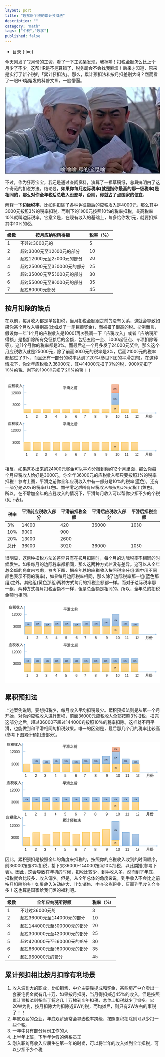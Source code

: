 ```yaml
---
layout: post
title: "理解新个税的累计预扣法"
description: ""
category: "math"
tags: ["个税","数学"]
published: false
---
```


* 目录
{:toc}


今天刚发了12月份的工资，看了一下工资条发现，我擦嘞！扣税金额怎么比上个月少了不少，这帮HR是不是算错了，税务局会不会找我麻烦！后来才知道，原来是实行了新个税的「累计预扣法」。那么，累计预扣法和按月扣差别大吗？然而看了一眼HR姐姐发的科普文章，一脸懵逼。

![啥啥啥](/assets/images/sha-sha-sha.jpg)

不过，作为好奇宝宝，我还是通过查阅资料，演算了一摞草稿纸，总算搞明白了这个奇葩的扣税方法。结论是，**如果你每月边际税率(就是指你最高的那一级税率)是相同的，那么对你全年税后总收入没影响，否则，你就占了点国家的便宜**。

解释一下**边际税率**，比如你扣除了各种免征额后的应税收入是4000元，那么其中3000元按照3%的税率扣税，而剩下的1000元按照10%的税率扣税，最高税率10%就叫边际税率。它意义是，在现有收入的基础上，每多给你发1元，就要扣掉其中10%的税。

| 级数 | 按月应纳税所得额     | 税率（%） |
| ---- | ---------------------------- | --------- |
| 1    | 不超过3000元的         | 5         |
| 2    | 超过3000元至12000元的部分 | 10        |
| 3    | 超过12000元至25000元的部分 | 20        |
| 4    | 超过25000元至350000元的部分 | 25        |
| 5    | 超过35000元至55000元的部分     | 30        |
| 6    | 超过55000元至80000元的部分     | 35        |
| 7    | 超过80000元部分               | 45        |


## 按月扣除的缺点
在以前，每月收入都是单独扣税，当月扣税金额跟之前的没有关系，这就会导致如果你某个月收入特别高(比如发了一笔巨额奖金)，而被扣了很高的税。举例而言，假设你一年11个月的应税收入是1000(再次强调一下「应税收入」或者「应纳税所得额」是指扣除所有免征额后的金额，包括五险一金、5000起征点、专项扣除等等)，这11个月你的税率都是3%。而最后这一个月多发了24000元奖金，那么这个月应税收入就是25000元，除了前面3000元的税率是3%，后面21000元的税率都超过了3%，而且还有一部分的税率达到了20%(参见下图的平滑之前)。在这种情况下，你全年应税收入36000元，其中14000元扣了3%的税，9000元扣了10%的税，剩下的13000元扣了20%的税！！

![平滑前后](/assets/images/tax-compare.png)

相反，如果这多出来的24000元奖金可以平均分摊到你的12个月里面，那么你每个月应税收入恰好是3000元，你全年36000元的应税收入都只要按照3%的税率扣税！参考上图，平滑之前你全年应税收入中有一部分是10%的税率(蓝色)，还有一部分是20%的税率(红色)。而平滑之后所有应税收入都按照3%交税了(黄色)。所以，在不增加全年的应税收入的情况下，平滑每月收入可以帮你少扣不少的个税(见下表)。

| 税率 | 平滑前应税收入部分 | 平滑前扣税金额 | 平滑后应税收入部分 | 平滑后扣税金额 |
| ---- | ------------------ | -------------- | ------------------ | -------------- |
| 3%   | 14000              | 420            | 36000              | 1080           |
| 10%  | 9000               | 900            |                    |                |
| 20%  | 13000              | 2600           |                    |                |
| 总计 | 36000              | 3920           | 36000              | 1080           |

很明显，这两种扣税方法的差异只有在按月扣除时，每个月的边际税率不相同的时候发生。如果每月的边际税率都相同，那么这两种方式并没有差异。这可以从全年总金额的角度来考虑，参考下图，把全年总的应税收入按照税率分组(图中用不同颜色表示不同的税率)，如果每月边际税率相同，那么除了边际税率那一组(蓝色那组)之外，其他组(黄色那组)两种方式每月的扣税金额都一样。而对于边际税率那一组，两种方式每月扣税金额不一样，但是总金额是相同的。所以，全年总的扣税金额也相同。

![平滑前后](/assets/images/tax-compare2.png)


## 累积预扣法

上述案例说明，要想扣税少，每月收入平均扣税最少。累积预扣法则是从第一个月开始，对你的应税收入进行累积，前面36000元应税收入全部按照3%扣税，扣完这部分之后，超过36000不超过144000的按照10%的税率扣除。这样就不用平滑，也能做到和平滑相同的扣税效果。唯一的区别是，最后那几个月的税率比较高(参考下图累计预扣法部分)。

![累计预扣法](/assets/images/cum-tax.png)

因此，累积预扣是按照全年的角度来扣税的，按照你的应税收入收到的时间顺序，前36000按照3%扣税，接下来36000-144000按照10%扣税，以此类推(参考下表)。因此，这会导致在年初的时候，扣税比较少，到手收入多，然而到了年底，扣税就会比较多，收入偏少。但是，从全年总体的角度来说，到手收入不会比之前按月扣除的少！如果收入波动较大，比如销售、中介这些职业，反而到手收入会变多！这也算是国家给我们发的福利吧。

| 级数 | 全年应纳税所得额     | 税率（%） |
| ---- | ---------------------------- | --------- |
| 1    | 不超过36000元的         | 3         |
| 2    | 超过36000元至144000元的部分 | 10        |
| 3    | 超过144000元至300000元的部分 | 20        |
| 4    | 超过300000元至420000元的部分 | 25        |
| 5    | 超过420000元至660000元的部分 | 30        |
| 6    | 超过660000元至960000元的部分 | 35        |
| 7    | 超过960000元的部分     | 45        |

## 累计预扣相比按月扣除有利场景

1. 收入波动大的职业，比如销售、中介主要靠提成和奖金，某些房产中介卖出一套豪宅佣金就有几十万，如果按月扣税，当月得扣掉近45%的收入，但是按照累计预扣法则相当于将这几十万摊到全年扣税，总体上扣税就少了很多。以20W为例，按月扣除大约扣除近9W的税，而均摊后，则只有2W左右的事税了！！
2. 年底双薪的企业，年底双薪通常会导致税率跨级，按照累积扣除则可以少扣一些个税。
3. 一年中只有部分月份工作的人
4. 上半年上班，下半年休假的佛系员工
5. 刚入职的高收入应届生在第一年的时候，可以将半年的收入摊到全年扣税，可以少扣不少个税

